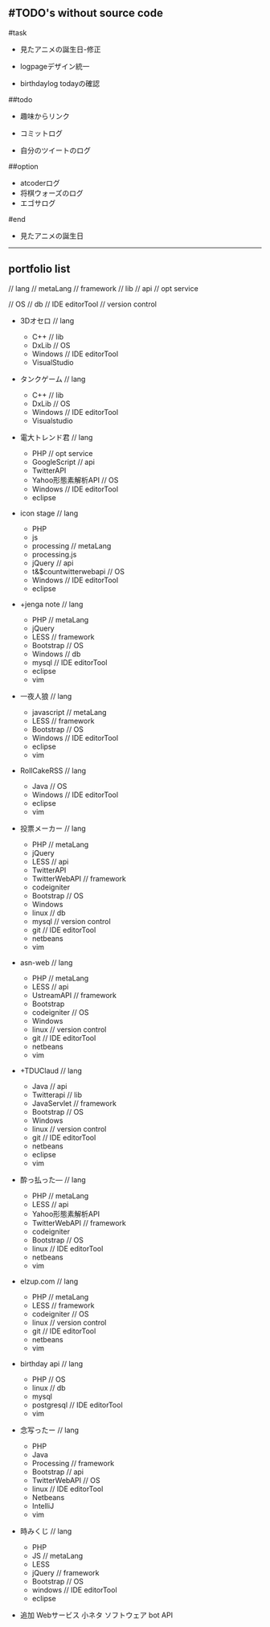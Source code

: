 #TODO's without source code
---
#task
+ 見たアニメの誕生日-修正
+ logpageデザイン統一

+ birthdaylog todayの確認

##todo
+ 趣味からリンク

+ コミットログ

+ 自分のツイートのログ

##option
+ atcoderログ
+ 将棋ウォーズのログ
+ エゴサログ

#end
+ 見たアニメの誕生日
---

## portfolio list
// lang
// metaLang
// framework
// lib
// api
// opt service

// OS
// db
// IDE editorTool
// version control

* 3Dオセロ
// lang
    + C++
// lib
    + DxLib
// OS
    + Windows
// IDE editorTool
    + VisualStudio

* タンクゲーム
// lang
    + C++
// lib
    + DxLib
// OS
    + Windows
// IDE editorTool
    + Visualstudio

* 電大トレンド君
// lang
    + PHP
// opt service
    + GoogleScript
// api
    + TwitterAPI
    + Yahoo形態素解析API
// OS
    + Windows
// IDE editorTool
    + eclipse

* icon stage
// lang
    + PHP
    + js
    + processing
// metaLang
    + processing.js
    + jQuery
// api
    + t&$countwitterwebapi
// OS
    + Windows
// IDE editorTool
    + eclipse

* +jenga note
// lang
    + PHP
// metaLang
    + jQuery
    + LESS
// framework
    + Bootstrap
// OS
    + Windows
// db
    + mysql
// IDE editorTool
    + eclipse
    + vim

* 一夜人狼
// lang
    + javascript
// metaLang
    + LESS
// framework
    + Bootstrap
// OS
    + Windows
// IDE editorTool
    + eclipse
    + vim

* RollCakeRSS
// lang
    + Java
// OS
    + Windows
// IDE editorTool
    + eclipse
    + vim

* 投票メーカー
// lang
    + PHP
// metaLang
    + jQuery
    + LESS
// api
    + TwitterAPI
    + TwitterWebAPI
// framework
    + codeigniter
    + Bootstrap
// OS
    + Windows
    + linux
// db
    + mysql
// version control
    + git
// IDE editorTool
    + netbeans
    + vim

* asn-web
// lang
    + PHP
// metaLang
    + LESS
// api
    + UstreamAPI
// framework
    + Bootstrap
    + codeigniter
// OS
    + Windows
    + linux
// version control
    + git
// IDE editorTool
    + netbeans
    + vim

* +TDUClaud
// lang
    + Java
// api
    + Twitterapi
// lib
    + JavaServlet
// framework
    + Bootstrap
// OS
    + Windows
    + linux
// version control
    + git
// IDE editorTool
    + netbeans
    + eclipse
    + vim

* 酔っ払った―
// lang
    + PHP
// metaLang
    + LESS
// api
    + Yahoo形態素解析API
    + TwitterWebAPI
// framework
    + codeigniter
    + Bootstrap
// OS
    + linux
// IDE editorTool
    + netbeans
    + vim

* elzup.com
// lang
    + PHP
// metaLang
    + LESS
// framework
    + codeigniter
// OS
    + linux
// version control
    + git
// IDE editorTool
    + netbeans
    + vim


* birthday api
// lang
    + PHP
// OS
    + linux
// db
    + mysql
    + postgresql
// IDE editorTool
    + vim

* 念写ったー
// lang
    + PHP
    + Java
    + Processing
// framework
    + Bootstrap
// api
    + TwitterWebAPI
// OS
    + linux
// IDE editorTool
    + Netbeans
    + IntelliJ
    + vim

* 時みくじ
// lang
    + PHP
    + JS
// metaLang
    + LESS
    + jQuery
// framework
    + Bootstrap
// OS
    + windows
// IDE editorTool
    + eclipse





+ 追加
Webサービス
小ネタ
ソフトウェア
bot
API

